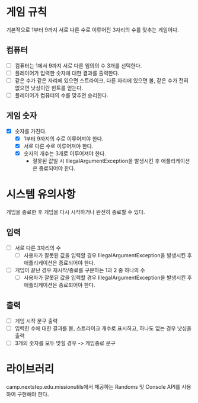 # 게임 규칙
기본적으로 1부터 9까지 서로 다른 수로 이루어진 3자리의 수를 맞추는 게임이다.

## 컴퓨터
- [ ] 컴퓨터는 1에서 9까지 서로 다른 임의의 수 3개를 선택한다.
- [ ] 플레이어가 입력한 숫자에 대한 결과를 출력한다.
- [ ] 같은 수가 같은 자리에 있으면 스트라이크, 다른 자리에 있으면 볼, 같은 수가 전혀 없으면 낫싱이란 힌트를 얻는다.
- [ ] 플레이어가 컴퓨터의 수를 맞추면 승리한다.

## 게임 숫자
- [x] 숫자를 가진다.
  - [x] 1부터 9까지의 수로 이루어져야 한다.
  - [x] 서로 다른 수로 이루어져야 한다.
  - [x] 숫자의 개수는 3개로 이루어져야 한다.
    - 잘못된 값일 시 IllegalArgumentException을 발생시킨 후 애플리케이션은 종료되어야 한다.

# 시스템 유의사항
게임을 종료한 후 게임을 다시 시작하거나 완전히 종료할 수 있다.

## 입력
- [ ] 서로 다른 3자리의 수
  - [ ] 사용자가 잘못된 값을 입력할 경우 IllegalArgumentException을 발생시킨 후 애플리케이션은 종료되어야 한다.
- [ ] 게임이 끝난 경우 재시작/종료를 구분하는 1과 2 중 하나의 수
  - [ ] 사용자가 잘못된 값을 입력할 경우 IllegalArgumentException을 발생시킨 후 애플리케이션은 종료되어야 한다.

## 출력
- [ ] 게임 시작 문구 출력
- [ ] 입력한 수에 대한 결과를 볼, 스트라이크 개수로 표시하고, 하나도 없는 경우 낫싱을 출력
- [ ] 3개의 숫자를 모두 맞힐 경우 -> 게임종료 문구

# 라이브러리
camp.nextstep.edu.missionutils에서 제공하는 Randoms 및 Console API를 사용하여 구현해야 한다.